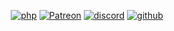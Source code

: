 <p align="center">
<a href='https://flow5.net' target="_blank"><img alt='php' src='https://img.shields.io/badge/FLOW5_WEBSITE-100000?style=for-the-badge&logo=php&logoColor=white&labelColor=2200FF&color=2200FF'/></a> <a href='https://patreon.com/flow5' target="_blank"><img alt='Patreon' src='https://img.shields.io/badge/Support_us on Patreon-100000?style=for-the-badge&logo=Patreon&logoColor=white&labelColor=F96854&color=F96854'/></a> <a href='https://flow5.net/discord' target="_blank"><img alt='discord' src='https://img.shields.io/badge/FLOW5_DISCORD-100000?style=for-the-badge&logo=discord&logoColor=white&labelColor=7289da&color=7289da'/></a> <a href='#353535' target="_blank"><img alt='github' src='https://img.shields.io/badge/FORK_THIS README-100000?style=for-the-badge&logo=github&logoColor=white&labelColor=353535&color=353535'/></a></p>
